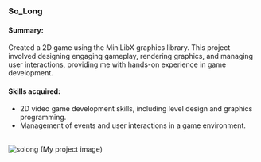 ### So_Long
#### Summary: 
Created a 2D game using the MiniLibX graphics library. This project involved designing engaging gameplay, rendering graphics, and managing user interactions, providing me with hands-on experience in game development.
#### Skills acquired:
* 2D video game development skills, including level design and graphics programming.
* Management of events and user interactions in a game environment.

<br />![solong](https://github.com/neila42/So_long/assets/116641875/761077e4-9518-453b-a16d-21f2753bf7b6)
(My project image)
